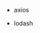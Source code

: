 

- axios

<script src="https://cdn.jsdelivr.net/npm/axios@0.12.0/dist/axios.min.js"></script>

- lodash

<script src="https://cdn.jsdelivr.net/npm/lodash@4.13.1/lodash.min.js"></script>